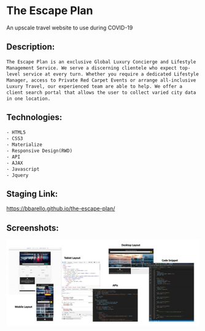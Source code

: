 # The Escape Plan
An upscale travel website to use during COVID-19

## Description:

```
The Escape Plan is an exclusive Global Luxury Concierge and Lifestyle Management Service. We serve a discerning clientele who expect top-level service at every turn. Whether you require a dedicated Lifestyle Manager, access to Private Red Carpet Events or arrange all-inclusive Luxury Travel, our experienced team are able to help. We offer a client search portal that allows the user to collect varied city data in one location.

```

## Technologies:

```
- HTML5
- CSS3
- Materialize
- Responsive Design(RWD)
- API
- AJAX
- Javascript
- Jquery

```
## Staging Link:
https://bbarello.github.io/the-escape-plan/

## Screenshots:

![Local Weather Dashboard](escape-plan.jpg)
